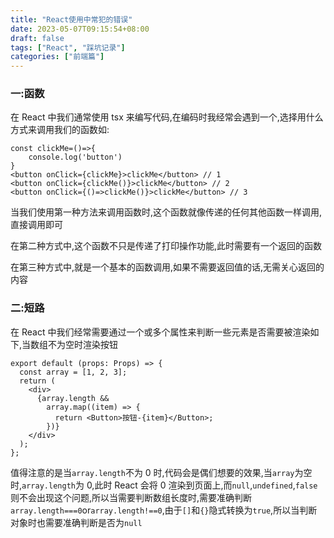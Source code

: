 ```yaml
---
title: "React使用中常犯的错误"
date: 2023-05-07T09:15:54+08:00
draft: false
tags: ["React", "踩坑记录"]
categories: ["前端篇"]
---
```


### 一:函数

在 React 中我们通常使用 tsx 来编写代码,在编码时我经常会遇到一个,选择用什么方式来调用我们的函数如:

```tsx
const clickMe=()=>{
    console.log('button')
}
<button onClick={clickMe}>clickMe</button> // 1
<button onClick={clickMe()}>clickMe</button> // 2
<button onClick={()=>clickMe()}>clickMe</button> // 3

```

当我们使用第一种方法来调用函数时,这个函数就像传递的任何其他函数一样调用,直接调用即可

在第二种方式中,这个函数不只是传递了打印操作功能,此时需要有一个返回的函数

在第三种方式中,就是一个基本的函数调用,如果不需要返回值的话,无需关心返回的内容

### 二:短路

在 React 中我们经常需要通过一个或多个属性来判断一些元素是否需要被渲染如下,当数组不为空时渲染按钮

```tsx
export default (props: Props) => {
  const array = [1, 2, 3];
  return (
    <div>
      {array.length &&
        array.map((item) => {
          return <Button>按钮-{item}</Button>;
        })}
    </div>
  );
};
```

值得注意的是当`array.length`不为 0 时,代码会是偶们想要的效果,当`array`为空时,`array.length`为 0,此时 React 会将 0 渲染到页面上,而`null`,`undefined`,`false`则不会出现这个问题,所以当需要判断数组长度时,需要准确判断`array.length===0`or`array.length!==0`,由于`[]`和`{}`隐式转换为`true`,所以当判断对象时也需要准确判断是否为`null`

